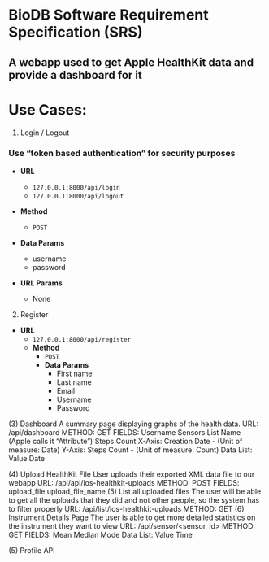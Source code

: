 # BioDB Software Requirement Specification (SRS)

## A webapp used to get Apple HealthKit data and provide a dashboard for it

# Use Cases:
1. Login / Logout
### Use “token based authentication” for security purposes
* **URL**
  * ``127.0.0.1:8000/api/login``
  * ``127.0.0.1:8000/api/logout``

* **Method**
  * ``POST``

* **Data Params**
  * username
  * password

* **URL Params**
  * None

2. Register
* **URL**
  * ``127.0.0.1:8000/api/register``
  * **Method**
    * ``POST``
    * **Data Params**
      * First name
      * Last name
      * Email
      * Username
      * Password


(3) Dashboard
A summary page displaying graphs of the health data.
URL: /api/dashboard
METHOD: GET
FIELDS:
Username
Sensors List
Name (Apple calls it “Attribute”)    Steps Count
X-Axis: Creation Date - (Unit of measure: Date)
Y-Axis: Steps Count - (Unit of measure: Count)
Data List:  
Value
Date

(4) Upload HealthKit File
User uploads their exported XML data file to our webapp
URL: /api/api/ios-healthkit-uploads
METHOD: POST
FIELDS:
upload_file
upload_file_name
(5) List all uploaded files
The user will be able to get all the uploads that they did and not other people, so the system has to filter properly
URL: /api/list/ios-healthkit-uploads
METHOD: GET
(6) Instrument Details Page
The user is able to get more detailed statistics on the instrument they want to view
URL: /api/sensor/<sensor_id>
METHOD: GET
FIELDS:
Mean
Median
Mode
Data List:
Value
Time

(5) Profile API

